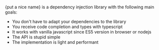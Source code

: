 {put a nice name} is a dependency injection library with the following main goals:
- You don't have to adapt your dependencies to the library
- You receive code completion and types with typescript
- It works with vanilla javascript since ES5 version in browser or nodejs
- The API is stupid simple
- The implementation is light and performant